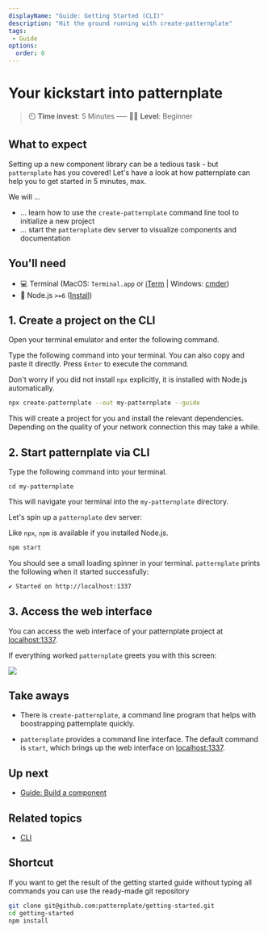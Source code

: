 ```yaml
---
displayName: "Guide: Getting Started (CLI)"
description: "Hit the ground running with create-patternplate"
tags: 
 - Guide
options:
  order: 0
---
```


# Your kickstart into patternplate

> :timer_clock: **Time invest**: 5 Minutes ––– :woman_student: **Level**: Beginner

## What to expect

Setting up a new component library can be a tedious task - but `patternplate` has you covered!
Let's have a look at how patternplate can help you to get started in 5 minutes, max.

We will …

* … learn how to use the `create-patternplate` command line tool to initialize a new project
* … start the `patternplate` dev server to visualize components and documentation

## You'll need

* :computer: Terminal (MacOS: `Terminal.app` or [iTerm](https://www.iterm2.com/) | Windows: [cmder](http://cmder.net/))
* :turtle: Node.js `>=6` ([Install](https://nodejs.org/en/))


## 1. Create a project on the CLI

Open your terminal emulator and enter the following command.

Type the following command into your terminal. You can also
copy and paste it directly. Press `Enter` to execute the command.

Don't worry if you did not install `npx` explicitly, it is installed with Node.js automatically.

```bash
npx create-patternplate --out my-patternplate --guide
```

This will create a project for you and install the relevant dependencies.
Depending on the quality of your network connection this may take a while.

<!--  ![](https://patternplate.github.io/media/casts/cast-create.svg) -->


## 2. Start patternplate via CLI 


Type the following command into your terminal. 

```
cd my-patternplate
```

This will navigate your terminal into the `my-patternplate` directory.

Let's spin up a `patternplate` dev server:

Like `npx`, `npm` is available if you installed Node.js.

```bash
npm start
```

You should see a small loading spinner in your terminal. 
`patternplate` prints the following when it started successfully:

```bash
✔ Started on http://localhost:1337
```

## 3. Access the web interface

You can access the web interface of your patternplate project at [localhost:1337](http://localhost:1337/?guides-enabled=true).

If everything worked `patternplate` greets you with this screen:

![](https://patternplate.github.io/media/images/screenshot-hello-world.svg)


## Take aways

* There is `create-patternplate`, a command line program that helps with boostrapping patternplate quickly.

* `patternplate` provides a command line interface. The default command is `start`, which brings up the web interface on [localhost:1337](http://localhost:1337/?guides-enabled=true).


## Up next

* [Guide: Build a component](./doc/docs/guides/add-component?guides-enabled=true)

## Related topics

* [CLI](./doc/docs/reference/cli?reference-enabled=true)

## Shortcut

If you want to get the result of the getting started guide without 
typing all commands you can use the ready-made git repository

```bash
git clone git@github.com:patternplate/getting-started.git
cd getting-started
npm install
```
